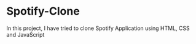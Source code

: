 # Spotify-Clone
In this project, I have tried to clone Spotify Application using HTML, CSS and JavaScript
